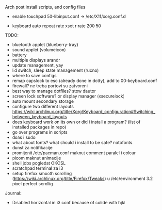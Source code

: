 Arch post install scripts, and config files

- enable touchpad
50-libinput.conf -> /etc/X11/xorg.conf.d

- keyboard auto repeat rate
xset r rate 200 50

TODO:
- bluetooth applet (blueberry-tray)
- sound applet (volumeicon)
- battery
- multiple displays arandr
- update management, yay
- lid switch, sleep state management (rucno)
- where to save configs
- remap capslock to esc (already done in dotty), add to 00-keyboard.conf
- firewall? ne treba portovi su zatvoreni
- best way to manage dotfiles? stow dautor
- screen lock software? or display manager (xsecurelock)
- auto mount secondary storage
- configure two different layouts https://wiki.archlinux.org/title/Xorg/Keyboard_configuration#Switching_between_keyboard_layouts
- does keyboard work on its own or did i install a program? (list of installed packages in repo)
- go over programs in scripts
- doas i sudo
- what about fonts? what should i install to be safe? notofonts
- dunst za notifikacije
- promijenit /etc/pacman.conf maknut comment paralel i colour
- picom maknut animacije
- shell jobs pogledat OKOSL 
- scratchpad terminal za i3
- setup firefox smooth scrolling (https://wiki.archlinux.org/title/Firefox/Tweaks) u /etc/environment 3.2 pixel perfect scrollig


Journal:
- Disabled horizontal in i3 conf because of colide with hjkl
